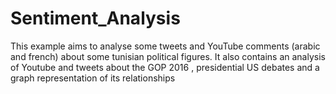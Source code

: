 # Sentiment_Analysis
This example aims to analyse some tweets and YouTube comments (arabic and french) about some tunisian political figures.
It also contains an analysis of Youtube and tweets about the GOP 2016 , presidential US debates and a graph representation of its relationships
